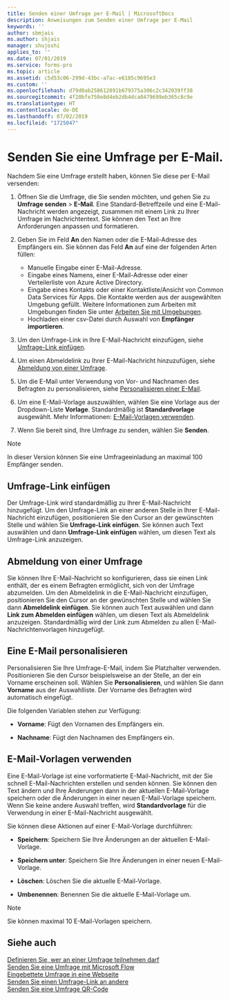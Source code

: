 ```yaml
---
title: Senden einer Umfrage per E-Mail | MicrosoftDocs
description: Anweisungen zum Senden einer Umfrage per E-Mail
keywords: ''
author: sbmjais
ms.author: shjais
manager: shujoshi
applies_to: ''
ms.date: 07/01/2019
ms.service: forms-pro
ms.topic: article
ms.assetid: c5d53c06-299d-43bc-a7ac-e6185c9695e3
ms.custom: ''
ms.openlocfilehash: d79d0ab258612891b679375a306c2c342039ff38
ms.sourcegitcommit: 4f20bfe750e8d4eb2db4dca0479699eb365c8c9e
ms.translationtype: HT
ms.contentlocale: de-DE
ms.lasthandoff: 07/02/2019
ms.locfileid: "1725047"
---
```

# <a name="send-a-survey-by-using-email"></a>Senden Sie eine Umfrage per E-Mail.



Nachdem Sie eine Umfrage erstellt haben, können Sie diese per E-Mail versenden: 

1.  Öffnen Sie die Umfrage, die Sie senden möchten, und gehen Sie zu **Umfrage senden** &gt; **E-Mail**. Eine Standard-Betreffzeile und eine E-Mail-Nachricht werden angezeigt, zusammen mit einem Link zu Ihrer Umfrage im Nachrichtentext. Sie können den Text an Ihre Anforderungen anpassen und formatieren.

2.  Geben Sie im Feld **An** den Namen oder die E-Mail-Adresse des Empfängers ein. Sie können das Feld **An** auf eine der folgenden Arten füllen:
    - Manuelle Eingabe einer E-Mail-Adresse.
    - Eingabe eines Namens, einer E-Mail-Adresse oder einer Verteilerliste von Azure Active Directory.
    - Eingabe eines Kontakts oder einer Kontaktliste/Ansicht von Common Data Services für Apps. Die Kontakte werden aus der ausgewählten Umgebung gefüllt. Weitere Informationen zum Arbeiten mit Umgebungen finden Sie unter [Arbeiten Sie mit Umgebungen](choose-environment.md). 
    - Hochladen einer csv-Datei durch Auswahl von **Empfänger importieren**.

3.  Um den Umfrage-Link in Ihre E-Mail-Nachricht einzufügen, siehe [Umfrage-Link einfügen](#insert-survey-link).  

4.  Um einen Abmeldelink zu Ihrer E-Mail-Nachricht hinzuzufügen, siehe [Abmeldung von einer Umfrage](#unsubscribe-from-a-survey).  

5.  Um die E-Mail unter Verwendung von Vor- und Nachnamen des Befragten zu personalisieren, siehe [Personalisieren einer E-Mail](#personalize-an-email).  

6.  Um eine E-Mail-Vorlage auszuwählen, wählen Sie eine Vorlage aus der Dropdown-Liste **Vorlage**. Standardmäßig ist **Standardvorlage** ausgewählt. Mehr Informationen: [E-Mail-Vorlagen verwenden](#use-email-templates).  

7.  Wenn Sie bereit sind, Ihre Umfrage zu senden, wählen Sie **Senden**.

> [!NOTE]
> In dieser Version können Sie eine Umfrageeinladung an maximal 100 Empfänger senden.

## <a name="insert-survey-link"></a>Umfrage-Link einfügen

Der Umfrage-Link wird standardmäßig zu Ihrer E-Mail-Nachricht hinzugefügt. Um den Umfrage-Link an einer anderen Stelle in Ihrer E-Mail-Nachricht einzufügen, positionieren Sie den Cursor an der gewünschten Stelle und wählen Sie **Umfrage-Link einfügen**. Sie können auch Text auswählen und dann **Umfrage-Link einfügen** wählen, um diesen Text als Umfrage-Link anzuzeigen.

## <a name="unsubscribe-from-a-survey"></a>Abmeldung von einer Umfrage

Sie können Ihre E-Mail-Nachricht so konfigurieren, dass sie einen Link enthält, der es einem Befragten ermöglicht, sich von der Umfrage abzumelden. Um den Abmeldelink in die E-Mail-Nachricht einzufügen, positionieren Sie den Cursor an der gewünschten Stelle und wählen Sie dann **Abmeldelink einfügen**. Sie können auch Text auswählen und dann **Link zum Abmelden einfügen** wählen, um diesen Text als Abmeldelink anzuzeigen. Standardmäßig wird der Link zum Abmelden zu allen E-Mail-Nachrichtenvorlagen hinzugefügt.

## <a name="personalize-an-email"></a>Eine E-Mail personalisieren

Personalisieren Sie Ihre Umfrage-E-Mail, indem Sie Platzhalter verwenden. Positionieren Sie den Cursor beispielsweise an der Stelle, an der ein Vorname erscheinen soll. Wählen Sie **Personalisieren**, und wählen Sie dann **Vorname** aus der Auswahlliste. Der Vorname des Befragten wird automatisch eingefügt. 

Die folgenden Variablen stehen zur Verfügung:

- **Vorname**: Fügt den Vornamen des Empfängers ein.

- **Nachname**: Fügt den Nachnamen des Empfängers ein.


## <a name="use-email-templates"></a>E-Mail-Vorlagen verwenden

Eine E-Mail-Vorlage ist eine vorformatierte E-Mail-Nachricht, mit der Sie schnell E-Mail-Nachrichten erstellen und senden können. Sie können den Text ändern und Ihre Änderungen dann in der aktuellen E-Mail-Vorlage speichern oder die Änderungen in einer neuen E-Mail-Vorlage speichern. Wenn Sie keine andere Auswahl treffen, wird **Standardvorlage** für die Verwendung in einer E-Mail-Nachricht ausgewählt. 

Sie können diese Aktionen auf einer E-Mail-Vorlage durchführen:

- **Speichern**: Speichern Sie Ihre Änderungen an der aktuellen E-Mail-Vorlage.

- **Speichern unter**: Speichern Sie Ihre Änderungen in einer neuen E-Mail-Vorlage.

- **Löschen**: Löschen Sie die aktuelle E-Mail-Vorlage.

- **Umbenennen**: Benennen Sie die aktuelle E-Mail-Vorlage um.

> [!NOTE]
> Sie können maximal 10 E-Mail-Vorlagen speichern.

## <a name="see-also"></a>Siehe auch

[Definieren Sie, wer an einer Umfrage teilnehmen darf](invite-settings.md)<br>
[Senden Sie eine Umfrage mit Microsoft Flow](send-survey-microsoft-flow.md)<br>
[Eingebettete Umfrage in eine Webseite](embed-web-page.md)<br>
[Senden Sie einen Umfrage-Link an andere](send-survey-link.md)<br>
[Senden Sie eine Umfrage QR-Code](send-survey-qrcode.md)